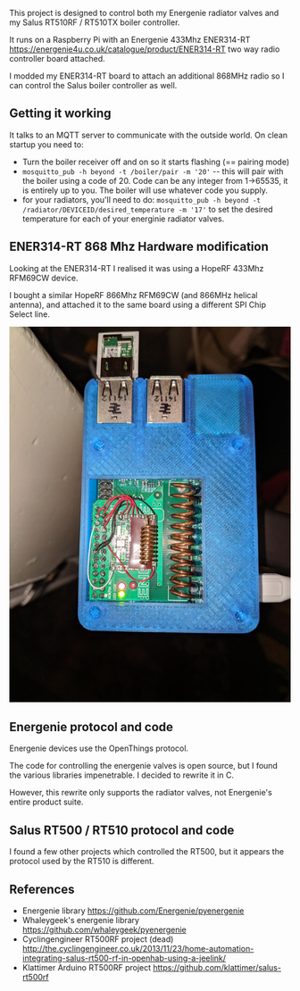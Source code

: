 This project is designed to control both my Energenie radiator valves and my Salus RT510RF / RT510TX boiler controller.

It runs on a Raspberry Pi with an Energenie 433Mhz ENER314-RT
<https://energenie4u.co.uk/catalogue/product/ENER314-RT> two way radio controller board attached.

I modded my ENER314-RT board to attach an additional 868MHz radio so I can control the Salus boiler controller as well.

## Getting it working

It talks to an MQTT server to communicate with the outside world. On clean startup you need to:

- Turn the boiler receiver off and on so it starts flashing (== pairing mode)
- `mosquitto_pub -h beyond -t /boiler/pair -m '20'` -- this will pair with the boiler using a code of 20. Code can be any integer from 1->65535, it is entirely up to you. The boiler will use whatever code you supply.
- for your radiators, you'll need to do: `mosquitto_pub -h beyond -t /radiator/DEVICEID/desired_temperature -m '17'` to set the desired temperature for each of your energinie radiator valves.


## ENER314-RT 868 Mhz Hardware modification
Looking at the ENER314-RT I realised it was using a HopeRF 433Mhz RFM69CW device.

I bought a similar HopeRF 866Mhz RFM69CW (and 866MHz helical antenna), and attached it to the same board using a different
SPI Chip Select line.

![pi wiring](https://raw.githubusercontent.com/adq/heating/master/pi-with-866mhz.jpg "Pi 866Mhz Wiring")


## Energenie protocol and code
Energenie devices use the OpenThings protocol.

The code for controlling the energenie valves is open source, but I found the various libraries impenetrable. I decided to
rewrite it in C.

However, this rewrite only supports the radiator valves, not Energenie's entire product suite.


## Salus RT500 / RT510 protocol and code
I found a few other projects which controlled the RT500, but it appears the protocol used by the RT510 is different.

## References
* Energenie library <https://github.com/Energenie/pyenergenie>
* Whaleygeek's energenie library <https://github.com/whaleygeek/pyenergenie>
* Cyclingengineer RT500RF project (dead) <http://the.cyclingengineer.co.uk/2013/11/23/home-automation-integrating-salus-rt500-rf-in-openhab-using-a-jeelink/>
* Klattimer Arduino RT500RF project <https://github.com/klattimer/salus-rt500rf>
